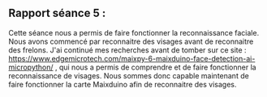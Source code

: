 ## Rapport séance 5 :

Cette séance nous a permis de faire fonctionner la reconnaissance faciale.
Nous avons commencé par reconnaitre des visages avant de reconnaitre des frelons. J'ai continué mes recherches avant de tomber sur ce site : https://www.edgemicrotech.com/maixpy-6-maixduino-face-detection-ai-micropython/ ,
qui nous a permis de comprendre et de faire fonctionner la reconnaissance de visages. Nous sommes donc capable maintenant de faire fonctionner la carte Maixduino afin de reconnaitre des visages.
